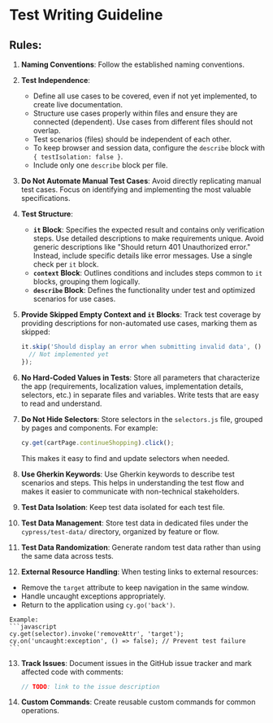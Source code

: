 # Test Writing Guideline

## Rules:

1. **Naming Conventions**: Follow the established naming conventions.

2. **Test Independence**:
   - Define all use cases to be covered, even if not yet implemented, to create live documentation.
   - Structure use cases properly within files and ensure they are connected (dependent). Use cases from different files should not overlap.
   - Test scenarios (files) should be independent of each other.
   - To keep browser and session data, configure the `describe` block with `{ testIsolation: false }`.
   - Include only one `describe` block per file.

3. **Do Not Automate Manual Test Cases**: Avoid directly replicating manual test cases. Focus on identifying and implementing the most valuable specifications.

4. **Test Structure**:
   - **`it` Block**: Specifies the expected result and contains only verification steps. Use detailed descriptions to make requirements unique. Avoid generic descriptions like "Should return 401 Unauthorized error." Instead, include specific details like error messages. Use a single check per `it` block.
   - **`context` Block**: Outlines conditions and includes steps common to `it` blocks, grouping them logically.
   - **`describe` Block**: Defines the functionality under test and optimized scenarios for use cases.

5. **Provide Skipped Empty Context and `it` Blocks**: Track test coverage by providing descriptions for non-automated use cases, marking them as skipped:
    ```javascript
    it.skip('Should display an error when submitting invalid data', () => {
      // Not implemented yet
    });
    ```

6. **No Hard-Coded Values in Tests**: Store all parameters that characterize the app (requirements, localization values, implementation details, selectors, etc.) in separate files and variables. Write tests that are easy to read and understand.

7. **Do Not Hide Selectors**: Store selectors in the `selectors.js` file, grouped by pages and components. For example:
    ```javascript
    cy.get(cartPage.continueShopping).click();
    ```
   This makes it easy to find and update selectors when needed.

8. **Use Gherkin Keywords**: Use Gherkin keywords to describe test scenarios and steps. This helps in understanding the test flow and makes it easier to communicate with non-technical stakeholders.

9. **Test Data Isolation**: Keep test data isolated for each test file.

10. **Test Data Management**: Store test data in dedicated files under the `cypress/test-data/` directory, organized by feature or flow.

11. **Test Data Randomization**: Generate random test data rather than using the same data across tests.

12. **External Resource Handling**: When testing links to external resources:
   - Remove the `target` attribute to keep navigation in the same window.
   - Handle uncaught exceptions appropriately.
   - Return to the application using `cy.go('back')`.

    Example:
    ```javascript
    cy.get(selector).invoke('removeAttr', 'target');
    cy.on('uncaught:exception', () => false); // Prevent test failure
    ```

13. **Track Issues**: Document issues in the GitHub issue tracker and mark affected code with comments:
    ```javascript
    // TODO: link to the issue description
    ```

14. **Custom Commands**: Create reusable custom commands for common operations.

